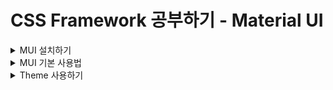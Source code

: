 # CSS Framework 공부하기 - Material UI

<details>
<summary>MUI 설치하기</summary>

> Material UI는 Google의 Material Design을 구현하는 오픈 소스 React Component 라이브러리이다.;

#### 설치 방법
```bash
npm install @mui/material @emotion/react @emotion/styled

npm install @mui/material @mui/styled-engine-sc styled-components
```
- 두 개의 설치 방법이 있지만 기본적으로 MUI 컴포넌트를 위한 스타일링을 생성할 때 사용되는 기본 스타일 라이브러리는 emotion이다.
  - 왜냐하면 SSR 환경에서 styled component를 MUI를 위한 엔진으로 사용할 때 아직 에러가 있을 수 있기 때문

```html
<link
    rel="stylesheet"
    href="https://fonts.googleapis.com/css?family=Roboto:300,400,500,700&display=swap"
/>
<style>
      * {
        font-family: "Roboto", sans-serif;
      }
    </style>
```
- 폰트는 index.html에 넣어서 적용해준다.

- 아이콘을 위한 모듈 설치
```bash
npm install @mui/icons-material
```
</details>

<details>
<summary>MUI 기본 사용법</summary>

### 버튼 사용법
![Alt text](/react/react-material-ui-app/readme_img/image.png)
- MUI에서 제공하는 버튼을 사용하고 싶은 경우 Button을 import 해서 사용하면 된다.

![Alt text](readme_img/image-1.png)
![Alt text](readme_img/image-2.png)
- variant props에 따라서 스타일링이 차이가 난다.
- variant뿐 아니라 아주 많은 props가 존재하는데 그것은 페이지 아래로 내려가보면 API에 자세히 나와있다. [...Go!](https://mui.com/material-ui/api/button/#props)

### [버튼에 아이콘](https://mui.com/material-ui/react-button/#buttons-with-icons-and-label)을 넣으려면?

### 버튼 색깔 바꾸기
![Alt text](readme_img/image-3.png)

> 커스텀 버튼을 만드려면?
>![Alt text](readme_img/image-4.png)

### TypoGraphy 사용법
- 한 번에 너무 많은 유형의 크기와 스타일을 사용하면 레이아웃이 손상될 수 있다.
- Typographic scale에는 레이아웃 그리드와 함께 잘 작동하는 제한된 유형 크기 세트가 있다.
```javascript
<Typography variant="h1" component="div" gutterBottom>
    h1. Heading
</Typography>
```
- h1 스타일을 사용하고 div 태그를 사용한다.
![Alt text](readme_img/image-5.png)

</details>

<details>
<summary>Theme 사용하기</summary>

> 테마는 구성 요소의 색상, 표면의 어두움, 그림자 수준, 잉크 요소의 적절한 불투명도 등을 지정한다. <br />
> 테마를 사용하면 앱에 일관된 톤을 적용할 수 있으며 이를 통해 비즈니스 또는 브랜드의 특정 요구 사항을 충족하기 위해 프로젝트의 모든 디자인 측면을 사용자 지정할 수 있다. <br />
> 앱 간의 일관성을 높이기 위해 밝은 테마와 어두운 테마를 선택할 수 있다. 기본적으로 구성 요소는 밝은 테마 유형을 사용한다.

### 커스텀 테마를 만들어 사용하기
![Alt text](readme_img/image-6.png)
```javascript
import { createTheme } from '@mui/material/styles';
import { green, purple } from '@mui/material/colors';

export const theme = createTheme({
  palette: {
    primary: {
      main: purple[500], 
    },
    secondary: {
      main: green[500],
    }
  }
})
```

#### 커스텀 버튼에 테마 적용
![Alt text](readme_img/image-7.png)
</details>